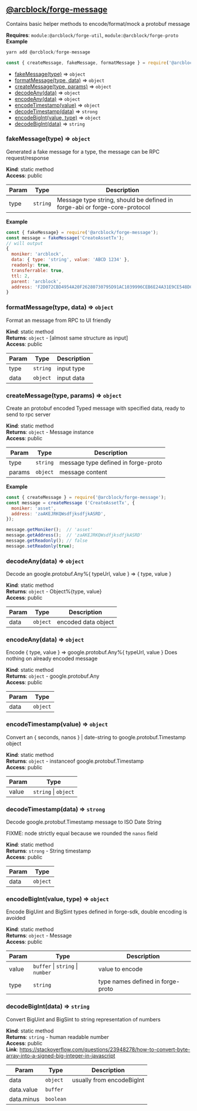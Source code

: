 
## [**@arcblock/forge-message**](https://github.com/arcblock/forge-message)

Contains basic helper methods to encode/format/mock a protobuf message

**Requires**: `module:@arcblock/forge-util`, `module:@arcblock/forge-proto`  
**Example**  

```js
yarn add @arcblock/forge-message

const { createMessage, fakeMessage, formatMessage } = require('@arcblock/forge-message');
```

* [fakeMessage(type)](#fakeMessage) ⇒ `object`
* [formatMessage(type, data)](#formatMessage) ⇒ `object`
* [createMessage(type, params)](#createMessage) ⇒ `object`
* [decodeAny(data)](#decodeAny) ⇒ `object`
* [encodeAny(data)](#encodeAny) ⇒ `object`
* [encodeTimestamp(value)](#encodeTimestamp) ⇒ `object`
* [decodeTimestamp(data)](#decodeTimestamp) ⇒ `strong`
* [encodeBigInt(value, type)](#encodeBigInt) ⇒ `object`
* [decodeBigInt(data)](#decodeBigInt) ⇒ `string`

### fakeMessage(type) ⇒ `object`

Generated a fake message for a type, the message can be RPC request/response

**Kind**: static method  
**Access**: public  

| Param | Type     | Description                                                                |
| ----- | -------- | -------------------------------------------------------------------------- |
| type  | `string` | Message type string, should be defined in forge-abi or forge-core-protocol |

**Example**  

```js
const { fakeMessage} = require('@arcblock/forge-message');
const message = fakeMessage('CreateAssetTx');
// will output
{
  moniker: 'arcblock',
  data: { type: 'string', value: 'ABCD 1234' },
  readonly: true,
  transferrable: true,
  ttl: 2,
  parent: 'arcblock',
  address: 'F2D072CBD4954A20F26280730795D91AC1039996CEB6E24A31E9CE548DCB5E55',
}
```

### formatMessage(type, data) ⇒ `object`

Format an message from RPC to UI friendly

**Kind**: static method  
**Returns**: `object` - [almost same structure as input]  
**Access**: public  

| Param | Type     | Description |
| ----- | -------- | ----------- |
| type  | `string` | input type  |
| data  | `object` | input data  |

### createMessage(type, params) ⇒ `object`

Create an protobuf encoded Typed message with specified data, ready to send to rpc server

**Kind**: static method  
**Returns**: `object` - Message instance  
**Access**: public  

| Param  | Type     | Description                         |
| ------ | -------- | ----------------------------------- |
| type   | `string` | message type defined in forge-proto |
| params | `object` | message content                     |

**Example**  

```js
const { createMessage } = require('@arcblock/forge-message');
const message = createMessage ('CreateAssetTx', {
  moniker: 'asset',
  address: 'zaAKEJRKQWsdfjksdfjkASRD',
});

message.getMoniker();  // 'asset'
message.getAddress();  // 'zaAKEJRKQWsdfjksdfjkASRD'
message.getReadonly(); // false
message.setReadonly(true);
```

### decodeAny(data) ⇒ `object`

Decode an google.protobuf.Any%{ typeUrl, value } => { type, value }

**Kind**: static method  
**Returns**: `object` - Object%{type, value}  
**Access**: public  

| Param | Type     | Description         |
| ----- | -------- | ------------------- |
| data  | `object` | encoded data object |

### encodeAny(data) ⇒ `object`

Encode { type, value } => google.protobuf.Any%{ typeUrl, value }
Does nothing on already encoded message

**Kind**: static method  
**Returns**: `object` - google.protobuf.Any  
**Access**: public  

| Param | Type     |
| ----- | -------- |
| data  | `object` |

### encodeTimestamp(value) ⇒ `object`

Convert an { seconds, nanos } | date-string to google.protobuf.Timestamp object

**Kind**: static method  
**Returns**: `object` - instanceof google.protobuf.Timestamp  
**Access**: public  

| Param | Type                 |
| ----- | -------------------- |
| value | `string` \| `object` |

### decodeTimestamp(data) ⇒ `strong`

Decode google.protobuf.Timestamp message to ISO Date String

FIXME: node strictly equal because we rounded the `nanos` field

**Kind**: static method  
**Returns**: `strong` - String timestamp  
**Access**: public  

| Param | Type     |
| ----- | -------- |
| data  | `object` |

### encodeBigInt(value, type) ⇒ `object`

Encode BigUint and BigSint types defined in forge-sdk, double encoding is avoided

**Kind**: static method  
**Returns**: `object` - Message  
**Access**: public  

| Param | Type                             | Description                       |
| ----- | -------------------------------- | --------------------------------- |
| value | `buffer` \| `string` \| `number` | value to encode                   |
| type  | `string`                         | type names defined in forge-proto |

### decodeBigInt(data) ⇒ `string`

Convert BigUint and BigSint to string representation of numbers

**Kind**: static method  
**Returns**: `string` - human readable number  
**Access**: public  
**Link**: <https://stackoverflow.com/questions/23948278/how-to-convert-byte-array-into-a-signed-big-integer-in-javascript>  

| Param      | Type      | Description               |
| ---------- | --------- | ------------------------- |
| data       | `object`  | usually from encodeBigInt |
| data.value | `buffer`  |                           |
| data.minus | `boolean` |                           |

